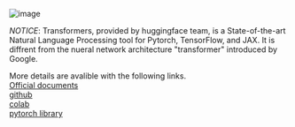 ![image](https://user-images.githubusercontent.com/48316842/137240539-454272d9-698f-4a08-aa67-226c00f5bfa1.png)

*NOTICE*: Transformers, provided by huggingface team, is a State-of-the-art Natural Language Processing tool for Pytorch, TensorFlow, and JAX. 
It is diffrent from the nueral network architecture "transformer" introduced by Google.   
   
More details are avalible with the following links.   
[Official documents](https://huggingface.co/transformers/)   
[github](https://github.com/huggingface/transformers)   
[colab](https://colab.research.google.com/github/pytorch/pytorch.github.io/blob/master/assets/hub/huggingface_pytorch-transformers.ipynb)   
[pytorch library](https://pytorch.org/hub/huggingface_pytorch-transformers/)
